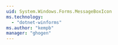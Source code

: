 ```yaml
---
uid: System.Windows.Forms.MessageBoxIcon
ms.technology: 
  - "dotnet-winforms"
ms.author: "kempb"
manager: "ghogen"
---
```

